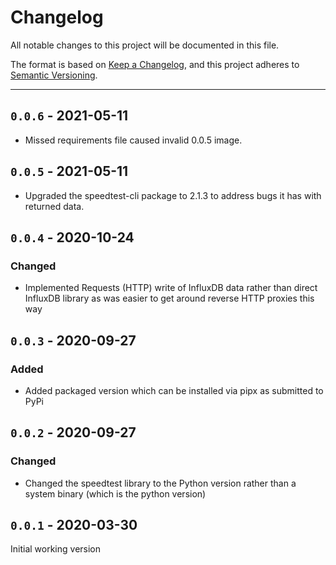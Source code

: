 # Changelog
All notable changes to this project will be documented in this file.

The format is based on [Keep a Changelog](https://keepachangelog.com/en/1.0.0/),
and this project adheres to [Semantic Versioning](https://semver.org/spec/v2.0.0.html).

___

## `0.0.6` - 2021-05-11

- Missed requirements file caused invalid 0.0.5 image.

## `0.0.5` - 2021-05-11

- Upgraded the speedtest-cli package to 2.1.3 to address bugs it has with returned data.

## `0.0.4` - 2020-10-24

### Changed

- Implemented Requests (HTTP) write of InfluxDB data rather than direct InfluxDB library as was easier to get around reverse HTTP proxies this way

## `0.0.3` - 2020-09-27

### Added

- Added packaged version which can be installed via pipx as submitted to PyPi

## `0.0.2` - 2020-09-27

### Changed

- Changed the speedtest library to the Python version rather than a system binary (which is the python version)

## `0.0.1` - 2020-03-30

Initial working version